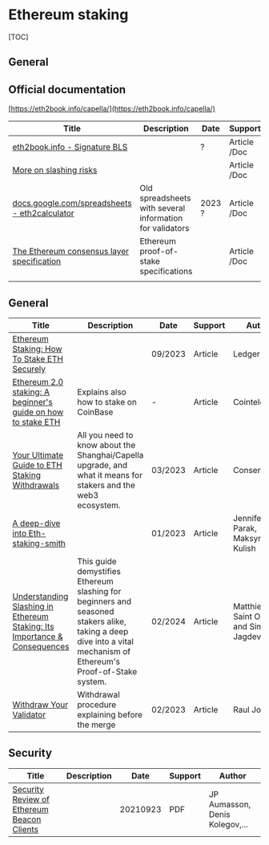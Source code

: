 # Ethereum staking



[TOC]

## General

## Official documentation

[https://eth2book.info/capella/](https://eth2book.info/capella/)

| Title                                                        | Description                                              | Date   | Support      | Author              |
| ------------------------------------------------------------ | -------------------------------------------------------- | ------ | ------------ | ------------------- |
| [eth2book.info - Signature BLS](https://eth2book.info/capella/part2/building_blocks/signatures/) |                                                          | ?      | Article /Doc | Ben Edgington       |
| [More on slashing risks](https://launchpad.ethereum.org/en/faq) |                                                          |        | Article /Doc | Ethereum foundation |
| [docs.google.com/spreadsheets - eth2calculator](https://docs.google.com/spreadsheets/d/15tmPOvOgi3wKxJw7KQJKoUe-uonbYR6HF7u83LR5Mj4/edit#gid=842896204) | Old spreadsheets with several information for validators | 2023 ? | Article /Doc | Ethereum foundation |
| [The Ethereum consensus layer specification](https://github.com/ethereum/consensus-specs) | Ethereum proof-of-stake specifications                   |        | Article /Doc | Ethereum foundation |
|                                                              |                                                          |        |              |                     |



## General

| Title                                                        | Description                                                  | Date    | Support | Author                                 |
| ------------------------------------------------------------ | ------------------------------------------------------------ | ------- | ------- | -------------------------------------- |
| [Ethereum Staking: How To Stake ETH Securely](https://www.ledger.com/academy/ethereum-staking-how-to-stake-eth) |                                                              | 09/2023 | Article | Ledger                                 |
| [Ethereum 2.0 staking: A beginner's guide on how to stake ETH](https://cointelegraph.com/learn/ethereum-2-0-staking-a-beginners-guide-on-how-to-stake-eth) | Explains also how to stake on CoinBase                       | -       | Article | Cointelegraph                          |
| [Your Ultimate Guide to ETH Staking Withdrawals](https://consensys.io/shanghai-capella-upgrade) | All you need to know about the Shanghai/Capella upgrade, and what it means for stakers and the web3 ecosystem. | 03/2023 | Article | Consensys                              |
| [A deep-dive into Eth-staking-smith](https://chorus.one/articles/a-deep-dive-into-eth-staking-smith#:~:text=Ethereum%20Staking%20Keys&text=These%20keys%20are%20composed%20of,for%20Boneh%E2%80%93Lynn%E2%80%93Shacham) |                                                              | 01/2023 | Article | Jennifer Parak, Maksym Kulish          |
| [Understanding Slashing in Ethereum Staking: Its Importance & Consequences](https://consensys.io/blog/understanding-slashing-in-ethereum-staking-its-importance-and-consequences) | This guide demystifies Ethereum slashing for beginners and seasoned  stakers alike, taking a deep dive into a vital mechanism of Ethereum's  Proof-of-Stake system. | 02/2024 | Article | Matthieu Saint Olive and Simran Jagdev |
| [Withdraw Your Validator](https://hackmd.io/@Yl0VNGYRR6aeDrHHQNhuaA/B1WXHP_2o) | Withdrawal procedure explaining before the merge             | 02/2023 | Article | Raul Jordan                            |

## Security

| Title                                                        | Description | Date     | Support | Author                         |
| ------------------------------------------------------------ | ----------- | -------- | ------- | ------------------------------ |
| [Security Review of Ethereum Beacon Clients](https://www.aumasson.jp/data/papers/eth2sec.pdf) |             | 20210923 | PDF     | JP Aumasson, Denis Kolegov,... |

